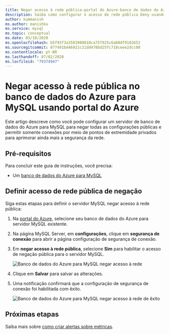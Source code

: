 ```yaml
---
title: Negar acesso à rede pública-portal do Azure-banco de dados do Azure para MySQL
description: Saiba como configurar o acesso de rede pública Deny usando o portal do Azure para o banco de dados do Azure para MySQL
author: kummanish
ms.author: manishku
ms.service: mysql
ms.topic: conceptual
ms.date: 03/10/2020
ms.openlocfilehash: b5f93f3a3583900810ca75f925c6a88df9102652
ms.sourcegitcommit: 877491bd46921c11dd478bd25fc718ceee2dcc08
ms.contentlocale: pt-BR
ms.lasthandoff: 07/02/2020
ms.locfileid: "79374947"
---
```

# <a name="deny-public-network-access-in-azure-database-for-mysql-using-azure-portal"></a>Negar acesso à rede pública no banco de dados do Azure para MySQL usando portal do Azure

Este artigo descreve como você pode configurar um servidor de banco de dados do Azure para MySQL para negar todas as configurações públicas e permitir somente conexões por meio de pontos de extremidade privados para aprimorar ainda mais a segurança da rede.

## <a name="prerequisites"></a>Pré-requisitos

Para concluir este guia de instruções, você precisa:

* Um [banco de dados do Azure para MySQL](quickstart-create-mysql-server-database-using-azure-portal.md)

## <a name="set-deny-public-network-access"></a>Definir acesso de rede pública de negação

Siga estas etapas para definir o servidor MySQL negar acesso à rede pública:

1. Na [portal do Azure](https://portal.azure.com/), selecione seu banco de dados do Azure para servidor MySQL existente.

1. Na página MySQL Server, em **configurações**, clique em **segurança de conexão** para abrir a página configuração de segurança de conexão.

1. Em **negar acesso à rede pública**, selecione **Sim** para habilitar o acesso de negação pública para o servidor MySQL.

    ![Banco de dados do Azure para MySQL negar acesso à rede](./media/howto-deny-public-network-access/setting-deny-public-network-access.PNG)

1. Clique em **Salvar** para salvar as alterações.

1. Uma notificação confirmará que a configuração de segurança de conexão foi habilitada com êxito.

    ![Banco de dados do Azure para MySQL negar acesso à rede de êxito](./media/howto-deny-public-network-access/setting-deny-public-network-access-success.png)

## <a name="next-steps"></a>Próximas etapas

Saiba mais sobre [como criar alertas sobre métricas](howto-alert-on-metric.md).